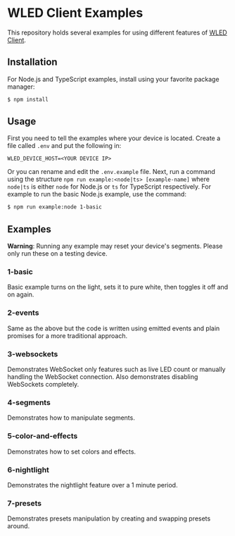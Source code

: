 # WLED Client Examples

This repository holds several examples for using different features of [WLED Client](https://github.com/ShiftLimits/wled-client).

## Installation

For Node.js and TypeScript examples, install using your favorite package manager:

```bash
$ npm install
```

## Usage

First you need to tell the examples where your device is located. Create a file called `.env` and put the following in:

```
WLED_DEVICE_HOST=<YOUR DEVICE IP>
```

Or you can rename and edit the `.env.example` file. Next, run a command using the structure `npm run example:<node|ts> [example-name]` where `node|ts` is either `node` for Node.js or `ts` for TypeScript respectively. For example to run the basic Node.js example, use the command:

```bash
$ npm run example:node 1-basic
```

## Examples
**Warning**: Running any example may reset your device's segments. Please only run these on a testing device.

### 1-basic
Basic example turns on the light, sets it to pure white, then toggles it off and on again.

### 2-events
Same as the above but the code is written using emitted events and plain promises for a more traditional approach.

### 3-websockets
Demonstrates WebSocket only features such as live LED count or manually handling the WebSocket connection. Also demonstrates disabling WebSockets completely.

### 4-segments
Demonstrates how to manipulate segments.

### 5-color-and-effects
Demonstrates how to set colors and effects.

### 6-nightlight
Demonstrates the nightlight feature over a 1 minute period.

### 7-presets
Demonstrates presets manipulation by creating and swapping presets around.
